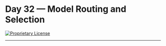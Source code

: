 # Day 32 — Model Routing and Selection

[![Proprietary License](https://img.shields.io/badge/license-proprietary-red.svg)](../LICENSE)

---

